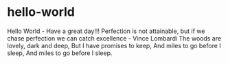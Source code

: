 # hello-world
Hello World - Have a great day!!!
Perfection is not attainable, but if we chase perfection we can catch excellence - Vince Lombardi
The woods are lovely, dark and deep, But I have promises to keep, And miles to go before I sleep, And miles to go before I sleep.
